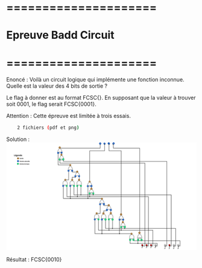 # =====================
#  Epreuve Badd Circuit
# =====================

Enoncé : Voilà un circuit logique qui implémente une fonction inconnue. Quelle est la valeur des 4 bits de sortie ?

Le flag à donner est au format FCSC{<valeur>}. En supposant que la valeur à trouver soit 0001, le flag serait FCSC{0001}.

Attention : Cette épreuve est limitée à trois essais.

```bash
    2 fichiers (pdf et png)
```

Solution : 
![Reponses](./baddcircuit-responses.png)

Résultat : FCSC{0010}